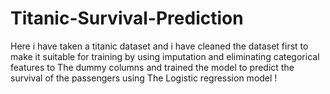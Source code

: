# Titanic-Survival-Prediction
Here i have taken a titanic dataset and i have cleaned the dataset first to make it suitable for training by using  imputation and eliminating categorical features to The dummy columns and trained the model to predict the survival of the passengers using The Logistic regression model !
